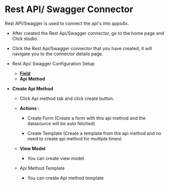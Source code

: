 # Rest API/ Swagger Connector

Rest API/Swagger is used to connect the api's into apps4x.

  - After created the Rest Api/Swagger connector, go to the home page and Click studio.

  - Click the Rest Api/Swagger connector that you have created, it will navigate you to the connector details page.

  - Rest Api/ Swagger Configuration Setup

    - **[Field](../../Fields/Fields.md)**
    - **Api Method**

  - **Create Api Method**

    - Click Api method tab and click create button.

    - **Actions :**

      - Create Form (Create a form with this api method and the datasource will be auto fetched)

      - Create Template (Create a template from the api method and no need to create api method for multiple times)

    - **View Model**

      - You can create view model

    - Api Method Template

      - You can create Api method template